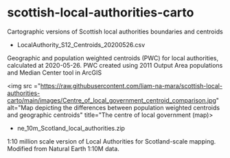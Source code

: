 # scottish-local-authorities-carto
Cartographic versions of Scottish local authorities boundaries and centroids

* LocalAuthority_S12_Centroids_20200526.csv 

Geographic and population weighted centroids (PWC) for local authorities, calculated at 2020-05-26. PWC created using 2011 Output Area populations and Median Center tool in ArcGIS

<img src ="https://raw.githubusercontent.com/liam-na-mara/scottish-local-authorities-carto/main/images/Centre_of_local_government_centroid_comparison.jpg" alt="Map depicting the differences between population weighted centroids and geographic centroids" title="The centre of local government (map)>

* ne_10m_Scotland_local_authorities.zip

1:10 million scale version of Local Authorities for Scotland-scale mapping. Modified from Natural Earth 1:10M data. 
